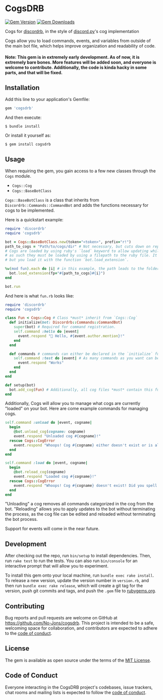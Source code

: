 # CogsDRB

[![Gem Version](https://badge.fury.io/rb/cogsdrb.svg)](https://badge.fury.io/rb/cogsdrb)
[![Gem Downloads](https://badgen.net/rubygems/dt/cogsdrb)](https://badgen.net/rubygems/dt/cogsdrb)

Cogs for [discordrb](https://github.com/discordrb/discordrb), in the style of [discord.py](https://github.com/Rapptz/discord.py)'s cog implementation

Cogs allow you to load commands, events, and variables from outside of the main bot file, 
which helps improve organization and readability of code.

#### Note: This gem is in extremely early development. As of now, it is extremely bare bones. More features will be added soon, and everyone is welcome to contribute. Additionally, the code is kinda hacky in some parts, and that will be fixed.

## Installation

Add this line to your application's Gemfile:

```ruby
gem 'cogsdrb'
```

And then execute:

    $ bundle install

Or install it yourself as:

    $ gem install cogsdrb

## Usage

When requiring the gem, you gain access to a few new classes through the `Cogs` module.
 - `Cogs::Cog`
 - `Cogs::BaseBotClass`

`Cogs::BaseBotClass` is a class that inherits from `Discordrb::Commands::CommandBot` and adds the functions necessary
for cogs to be implemented.

Here is a quickstart example:

```ruby
require 'discordrb'
require 'cogsdrb'

bot = Cogs::BaseBotClass.new(token="<token>", prefix="r!")
path_to_cogs = "Path/to/cogs/dir" # Not necessary, but cuts down on repeated values.
# Cogs are loaded by using ruby's `load` keyword to allow updating while the bot runs.
# as such they must be loaded by using a filepath to the ruby file. It's like requiring,
# but you load it with the function `bot.load_extension`.

%w(mod fun).each do |i| # in this example, the path leads to the folder containing `mod.rb` and `fun.rb`
  bot.load_extension(fp="#{path_to_cogs}#{i}")
end

bot.run
```

And here is what `fun.rb` looks like:

```ruby
require 'discordrb'
require 'cogsdrb'

class Fun < Cogs::Cog # Class *must* inherit from `Cogs::Cog`
  def initialize(bot: Discordrb::Commands::CommandBot)
    super(bot) # Required for command registration.
    self.command :hello do |event|
      event.respond "👋 Hello, #{event.author.mention}!"
    end
  end

  def commands # commands can either be declared in the `initialize` function or a function named `commands`
    self.command :test do |event| # As many commands as you want can be added in either function
      event.respond "Works"
    end
  end
end

def setup(bot)
  bot.add_cog(Fun) # Additionally, all cog files *must* contain this function, or else an error will be thrown and the cog not loaded
end
```

Additionally, Cogs will allow you to manage what cogs are currently "loaded" on your bot. Here are come example commands for managing cogs.
```ruby
self.command :unload do |event, cogname|
  begin
    @bot.unload_cog(cogname: cogname)
    event.respond "Unloaded cog #{cogname}!"
  rescue Cogs::CogError
    event.respond "Whoops! Cog #{cogname} either doesn't exist or is already unloaded! Did you spell it right?"
  end
end

self.command :load do |event, cogname|
  begin
    @bot.reload_cog(cogname)
    event.respond "Loaded cog #{cogname}!"
  rescue Cogs::CogError
    event.respond "Whoops! Cog #{cogname} doesn't exist! Did you spell it correctly?"
  end
end
```

"Unloading" a cog removes all commands categorized in the cog from the bot. "Reloading" allows you to apply updates to
the bot without terminating the process, as the cog file can be edited and reloaded without terminating
the bot process.

Support for events will come in the near future.

## Development

After checking out the repo, run `bin/setup` to install dependencies. Then, run `rake test` to run the tests. You can also run `bin/console` for an interactive prompt that will allow you to experiment.

To install this gem onto your local machine, run `bundle exec rake install`. To release a new version, update the version number in `version.rb`, and then run `bundle exec rake release`, which will create a git tag for the version, push git commits and tags, and push the `.gem` file to [rubygems.org](https://rubygems.org).

## Contributing

Bug reports and pull requests are welcome on GitHub at https://github.com/No-Jons/cogsdrb. This project is intended to be a safe, welcoming space for collaboration, and contributors are expected to adhere to the [code of conduct](https://github.com/No-Jons/cogsdrb/blob/master/CODE_OF_CONDUCT.md).


## License

The gem is available as open source under the terms of the [MIT License](https://opensource.org/licenses/MIT).

## Code of Conduct

Everyone interacting in the CogsDRB project's codebases, issue trackers, chat rooms and mailing lists is expected to follow the [code of conduct](https://github.com/No-Jons/cogsdrb/blob/master/CODE_OF_CONDUCT.md).

